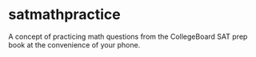 # satmathpractice
A concept of practicing math questions from the CollegeBoard SAT prep book at the convenience of your phone. 
